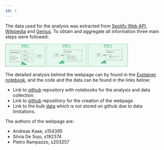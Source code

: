 ```yaml
---
id: 1
---
```


The data used for the analysis was extracted from [Spotify Web API](https://developer.spotify.com/documentation/web-api/quick-start/), [Wikipedia](https://en.wikipedia.org/wiki/Lists_of_musicians) and [Genius](https://genius.com/). To obtain and aggregate all information three main steps were followed:

<img src="../images/ab_s1.png" width="25%">

<img src="../images/ab_s2.png" width="25%">

<img src="../images/ab_s3.png" width="25%">

The detailed analysis behind the webpage can by found in the [Explainer notebook](), and the code and the data can be found in the links below:

- Link to [github](https://github.com/andreas-kaae/socialgraphs2020_artists_collaborations_network) repository with notebooks for the analysis and data collection.
- Link to [github](https://github.com/peterampazzo/dtu-02805-website/) repostitory for the creation of the webpage.
- Link to the bulk [data]() which is not stored on github due to data limitations.

The authors of the webpage are:

- Andreas Kaae, s154395
- Silvia De Sojo, s192374
- Pietro Rampazzo, s203257
